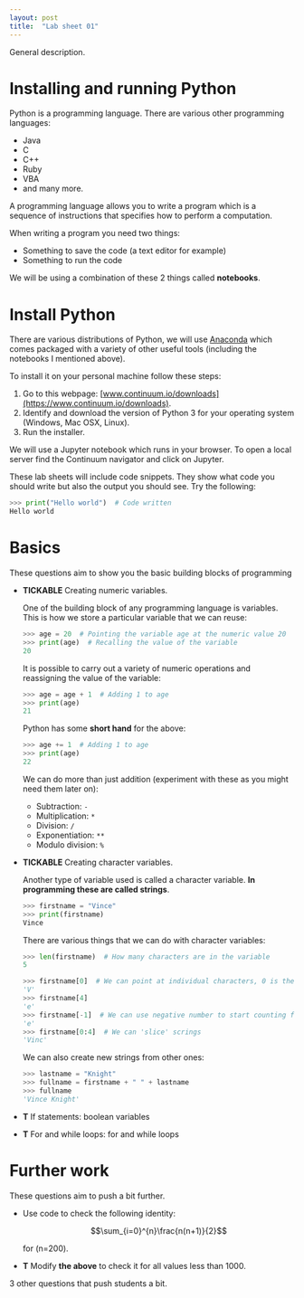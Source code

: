 ```yaml
---
layout: post
title:  "Lab sheet 01"
---
```


General description.

# Installing and running Python

Python is a programming language. There are various other programming languages:

- Java
- C
- C++
- Ruby
- VBA
- and many more.

A programming language allows you to write a program which is a sequence of
instructions that specifies how to perform a computation.

When writing a program you need two things:

- Something to save the code (a text editor for example)
- Something to run the code

We will be using a combination of these 2 things called **notebooks**.

# Install Python

There are various distributions of Python, we will use
[Anaconda](https://www.continuum.io/why-anaconda) which comes packaged with a
variety of other useful tools (including the notebooks I mentioned above).

To install it on your personal machine follow these steps:

1. Go to this webpage:
   [www.continuum.io/downloads](https://www.continuum.io/downloads).
2. Identify and download the version of Python 3 for your operating system
   (Windows, Mac OSX, Linux).
3. Run the installer.

We will use a Jupyter notebook which runs in your browser. To open a local
server find the Continuum navigator and click on Jupyter.

These lab sheets will include code snippets. They show what code you should
write but also the output you should see. Try the following:

```python
>>> print("Hello world")  # Code written
Hello world

```

# Basics

These questions aim to show you the basic building blocks of programming

- **TICKABLE** Creating numeric variables.

  One of the building block of any
  programming language is variables. This is how we store a particular variable
  that we can reuse:

  ```python
  >>> age = 20  # Pointing the variable age at the numeric value 20
  >>> print(age)  # Recalling the value of the variable
  20

  ```

  It is possible to carry out a variety of numeric operations and reassigning the value of the variable:

  ```python
  >>> age = age + 1  # Adding 1 to age
  >>> print(age)
  21

  ```

  Python has some **short hand** for the above:

  ```python
  >>> age += 1  # Adding 1 to age
  >>> print(age)
  22

  ```

  We can do more than just addition (experiment with these as you might need
  them later on):

  - Subtraction: `-`
  - Multiplication: `*`
  - Division: `/`
  - Exponentiation: `**`
  - Modulo division: `%`

- **TICKABLE** Creating character variables.

  Another type of variable used is called a character variable. **In
  programming these are called strings**.

  ```python
  >>> firstname = "Vince"
  >>> print(firstname)
  Vince

  ```

  There are various things that we can do with character variables:

  ```python
  >>> len(firstname)  # How many characters are in the variable
  5

  ```

  ```python
  >>> firstname[0]  # We can point at individual characters, 0 is the first
  'V'
  >>> firstname[4]
  'e'
  >>> firstname[-1]  # We can use negative number to start counting from the end
  'e'
  >>> firstname[0:4]  # We can 'slice' scrings
  'Vinc'

  ```

  We can also create new strings from other ones:

  ```python
  >>> lastname = "Knight"
  >>> fullname = firstname + " " + lastname
  >>> fullname
  'Vince Knight'

  ```

- **T** If statements: boolean variables
- **T** For and while loops: for and while loops

# Further work

These questions aim to push a bit further.

- Use code to check the following identity:

  $$\sum_{i=0}^{n}\frac{n(n+1)}{2}$$

  for \(n=200\).

- **T** Modify **the above** to check it for all values less than 1000.

3 other questions that push students a bit.
